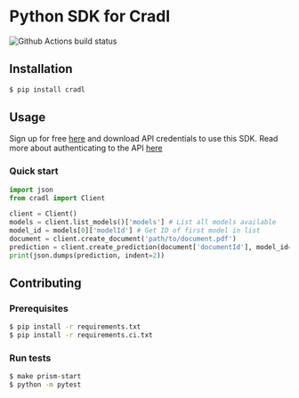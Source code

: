 # Python SDK for Cradl

![Github Actions build status](https://github.com/CradlAI/cradl-sdk-python/workflows/main/badge.svg)

## Installation

```bash
$ pip install cradl
```

## Usage

Sign up for free [here](https://app.cradl.ai/signup) and download API credentials to use this SDK.
Read more about authenticating to the API [here](https://docs.cradl.ai/api-reference/introduction#authentication)

### Quick start

```python
import json
from cradl import Client

client = Client()
models = client.list_models()['models'] # List all models available
model_id = models[0]['modelId'] # Get ID of first model in list
document = client.create_document('path/to/document.pdf')
prediction = client.create_prediction(document['documentId'], model_id=model_id)
print(json.dumps(prediction, indent=2))
```

## Contributing

### Prerequisites

```bash
$ pip install -r requirements.txt
$ pip install -r requirements.ci.txt
```

### Run tests

```bash
$ make prism-start
$ python -m pytest
```
